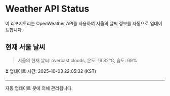 
# Weather API Status

이 리포지토리는 OpenWeather API를 사용하여 서울의 날씨 정보를 자동으로 업데이트합니다.

## 현재 서울 날씨
> 서울의 현재 날씨: overcast clouds, 온도: 19.82°C, 습도: 69%

⏳ 업데이트 시간: 2025-10-03 22:05:32 (KST)

---
자동 업데이트 봇에 의해 관리됩니다.
